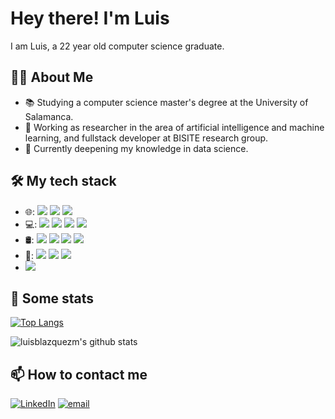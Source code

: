 # Hey there! I'm Luis

I am Luis, a 22 year old computer science graduate.

## 🙋‍♂️ About Me
- 📚 Studying a computer science master's degree at the University of Salamanca.
- 💼 Working as researcher in the area of artificial intelligence and machine learning, and fullstack developer at BISITE research group.
- 🌱 Currently deepening my knowledge in data science.

## 🛠 My tech stack
- 🌐: <img src="https://img.shields.io/badge/react%20-%2320232a.svg?&style=for-the-badge&logo=react&logoColor=%2361DAFB" /> <img src="https://img.shields.io/badge/node.js%20-%2343853D.svg?&style=for-the-badge&logo=node.js&logoColor=white" /> <img src="https://img.shields.io/badge/typescript%20-%23007ACC.svg?&style=for-the-badge&logo=typescript&logoColor=white" /> 
- 💻: <img src="https://img.shields.io/badge/python%20-%2314354C.svg?&style=for-the-badge&logo=python&logoColor=white" /> <img src="https://img.shields.io/badge/Celery-%2337814A.svg?&style=for-the-badge&logo=Celery&logoColor=white"/> <img src="https://img.shields.io/badge/flask%20-%23000.svg?&style=for-the-badge&logo=flask&logoColor=white" /> <img src="https://img.shields.io/badge/java-%23ED8B00.svg?&style=for-the-badge&logo=java&logoColor=white" />
- 🛢: <img src="https://img.shields.io/badge/MongoDB-%234ea94b.svg?&style=for-the-badge&logo=mongodb&logoColor=white" /> <img src="https://img.shields.io/badge/postgres-%23316192.svg?&style=for-the-badge&logo=postgresql&logoColor=white" /> <img src="https://img.shields.io/badge/mysql-%2300f.svg?&style=for-the-badge&logo=mysql&logoColor=white" /> <img src="https://img.shields.io/badge/redis-%23DC382D.svg?&style=for-the-badge&logo=Redis&logoColor=white">
- 🔧: <img src="https://img.shields.io/badge/Git-%23F05032.svg?&style=for-the-badge&logo=Git&logoColor=white" /> <img src="https://img.shields.io/badge/Amazon%20AWS-%23232F3E.svg?&style=for-the-badge&logo=Amazon%20AWS&logoColor=white"> <img src="https://img.shields.io/badge/NGINX-%23269539.svg?&style=for-the-badge&logo=NGINX&logoColor=white" />
- <img src="https://img.shields.io/badge/scikit%20learn.svg?logo=scikit-learn&logoColor=orange&style=for-the-badge" />

## 🚀 Some stats
  [![Top Langs](https://github-readme-stats.vercel.app/api/top-langs/?username=luisblazquezm&layout=compact&hide=Ada,Makefile,HTML,CSS&langs_count=20)](https://github.com/anuraghazra/github-readme-stats)

  ![luisblazquezm's github stats](https://github-readme-stats.vercel.app/api?username=luisblazquezm&count_private=true&include_all_commits=true&show_icons=true)

## 📫 How to contact me

<p>
<a href="https://www.linkedin.com/in/luis-blazquez-mi%C3%B1ambres-167947192/"><img alt="LinkedIn" src="https://img.shields.io/badge/linkedin-%230077B5.svg?&style=for-the-badge&logo=linkedin&logoColor=white"></a>
<a href="mailto:luisblazquezm@usal.es"><img alt="email" src="https://img.shields.io/badge/gmail-%23D14836.svg?&style=for-the-badge&logo=gmail&logoColor=white"></a>
</p>
